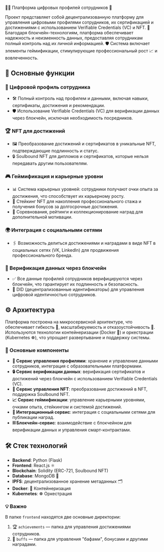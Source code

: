 🌟✨ Платформа цифровых профилей сотрудников 🚀

Проект представляет собой децентрализованную платформу для управления цифровыми профилями сотрудников, их сертификацией и достижениями с использованием Verifiable Credentials (VC) и NFT. 🎉 Благодаря блокчейн-технологиям, платформа обеспечивает надежность и неизменность данных, предоставляя сотрудникам полный контроль над их личной информацией. 🛡️ Система включает элементы геймификации, стимулирующие профессиональный рост 📈 и вовлеченность.

## 🔑 Основные функции

### 👤 Цифровой профиль сотрудника
- 🛠️ Полный контроль над профилем и данными, включая навыки, сертификаты, достижения и рекомендации.
- 🛡️ Использование Verifiable Credentials (VC) для верификации данных через блокчейн, исключая необходимость посредников.

### 🏆 NFT для достижений
- 🖼️ Преобразование достижений и сертификатов в уникальные NFT, подтверждающие подлинность и статус.
- 🔒 Soulbound NFT для дипломов и сертификатов, которые нельзя передавать другим пользователям.

### 🎮 Геймификация и карьерные уровни
- 📊 Система карьерных уровней: сотрудники получают очки опыта за достижения, что способствует их карьерному росту.
- 💼 Стейкинг NFT для накопления профессионального стажа и получения бонусов за долгосрочные достижения.
- 🏅 Соревнования, рейтинги и коллекционирование наград для дополнительной мотивации.

### 🌍 Интеграция с социальными сетями
- 🖇️ Возможность делиться достижениями и наградами в виде NFT в социальных сетях (VK, LinkedIn) для продвижения профессионального бренда.

### 🔐 Верификация данных через блокчейн
- ✅ Все данные профилей сотрудников верифицируются через блокчейн, что гарантирует их подлинность и безопасность.
- 📜 DID (децентрализованные идентификаторы) для управления цифровой идентичностью сотрудников.

## ⚙️ Архитектура

Платформа построена на микросервисной архитектуре, что обеспечивает гибкость 🔄, масштабируемость и отказоустойчивость 💪. Используются технологии контейнеризации (Docker 🐳) и оркестрации (Kubernetes ☸️), что упрощает развертывание и поддержку системы.

### 📂 Основные компоненты
- **🔧 Сервис управления профилями**: хранение и управление данными сотрудников, интеграция с образовательными платформами.
- **🔒 Сервис верификации данных**: верификация сертификатов и достижений через блокчейн с использованием Verifiable Credentials (VC).
- **🎨 Сервис управления NFT**: преобразование достижений в NFT, поддержка Soulbound NFT.
- **📈 Сервис геймификации**: управление карьерными уровнями, очками опыта, стейкингом и системой достижений.
- **🔗 Интеграционный сервис**: интеграция с социальными сетями для публикации наград.
- **⛓️ Блокчейн-сервис**: взаимодействие с блокчейном для верификации данных и управления смарт-контрактами.

## 🛠️ Стек технологий
- **Backend**: Python (Flask)
- **Frontend**: React.js ⚛️
- **Blockchain**: Solidity (ERC-721, Soulbound NFT)
- **Database**: MongoDB 🍃
- **IPFS**: децентрализованное хранение метаданных 🗂️
- **Docker**: 🐳 Контейнеризация
- **Kubernetes**: ☸️ Оркестрация

### 💡 Важно
В папке `frontend` находятся две основные директории:
1. 🏆 `achievements` — папка для управления достижениями сотрудников.
2. 🎁 `buffs` — папка для управления "бафами", бонусами и другими наградами.
